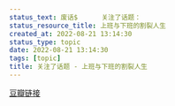 ```yaml
---
status_text: 废话$      关注了话题：
status_resource_title: 上班与下班的割裂人生
created_at: 2022-08-21 13:14:30
status_type: topic
date: 2022-08-21 13:14:30
tags: [topic]
title: 关注了话题 - 上班与下班的割裂人生
---
```

[豆瓣链接](https://www.douban.com/gallery/topic/3309675/)
